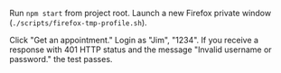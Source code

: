 Run `npm start` from project root.
Launch a new Firefox private window (`./scripts/firefox-tmp-profile.sh`).

Click "Get an appointment."
Login as "Jim", "1234".
If you receive a response
  with 401 HTTP status
  and the message "Invalid username or password."
  the test passes.
